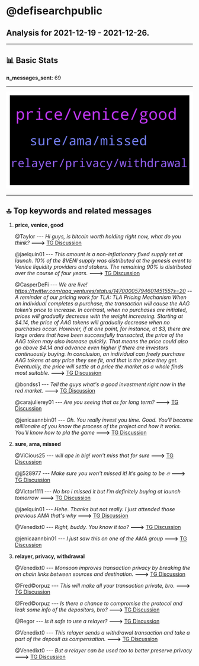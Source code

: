 # **@defisearchpublic**
 ## Analysis for **2021-12-19** - **2021-12-26**.

---

## 📊 **Basic Stats**

**n_messages_sent**: 69

---
![wordcloud](defisearchpublic_7Days_wordcloud.png)

---


## 🔝 **Top keywords and related messages**

1. **price, venice, good**

    @Taylor --- *Hi guys, is bitcoin worth holding right now, what do you think?* **--->** [TG Discussion](https://t.me/defisearchpublic/240212)

    @jaelquin01 --- *This amount is a non-inflationary fixed supply set at launch. 10% of the $VENI supply was distributed at the genesis event to Venice liquidity providers and stakers. The remaining 90% is distributed over the course of four years.* **--->** [TG Discussion](https://t.me/defisearchpublic/240694)

    @CasperDeFi --- *We are live!  https://twitter.com/aag_ventures/status/1470000579460145155?s=20  --  A reminder of our pricing work for TLA:  TLA Pricing Mechanism  When an individual completes a purchase, the transaction will cause the AAG token’s price to increase. In contrast, when no purchases are initiated, prices will gradually decrease with the weight increasing.  Starting at $4.14, the price of AAG tokens will gradually decrease when no purchases occur. However, if at one point, for instance, at $3, there are large orders that have been successfully transacted, the price of the AAG token may also increase quickly. That means the price could also go above $4.14 and advance even higher if there are investors continuously buying.  In conclusion, an individual can freely purchase AAG tokens at any price they see fit, and that is the price they get. Eventually, the price will settle at a price the market as a whole finds most suitable.* **--->** [TG Discussion](https://t.me/defisearchpublic/240171)

    @bondss1 --- *Tell the guys what's a good investment right now in the red market.* **--->** [TG Discussion](https://t.me/defisearchpublic/240563)

    @carajulierey01 --- *Are you seeing that as for long term?* **--->** [TG Discussion](https://t.me/defisearchpublic/240688)

    @jenicaannbin01 --- *Oh. You really invest you time. Good. You'll become millionaire of you know the process of the project and how it works. You'll know how to pla the game* **--->** [TG Discussion](https://t.me/defisearchpublic/240704)

2. **sure, ama, missed**

    @ViCious25 --- *will ape in big! won't miss that for sure* **--->** [TG Discussion](https://t.me/defisearchpublic/240263)

    @jj528977 --- *Make sure you won't missed it! It’s going to be 🔥* **--->** [TG Discussion](https://t.me/defisearchpublic/240262)

    @Victor1111 --- *No bro i missed it but I'm definitely buying at launch tomorrow* **--->** [TG Discussion](https://t.me/defisearchpublic/240261)

    @jaelquin01 --- *Hehe. Thanks but not really. I just attended those previous AMA that's why* **--->** [TG Discussion](https://t.me/defisearchpublic/240703)

    @Venedixt0 --- *Right, buddy. You know it too?* **--->** [TG Discussion](https://t.me/defisearchpublic/240657)

    @jenicaannbin01 --- *I just saw this on one of the AMA group* **--->** [TG Discussion](https://t.me/defisearchpublic/240685)

3. **relayer, privacy, withdrawal**

    @Venedixt0 --- *Monsoon improves transaction privacy by breaking the on chain links between sources and destination.* **--->** [TG Discussion](https://t.me/defisearchpublic/240662)

    @Fred©orpuz --- *This will make all your transaction private, bro.* **--->** [TG Discussion](https://t.me/defisearchpublic/240656)

    @Fred©orpuz --- *Is there a chance to compromise the protocol and leak some info of the depositors, bro?* **--->** [TG Discussion](https://t.me/defisearchpublic/240671)

    @Regor --- *Is it safe to use a relayer?* **--->** [TG Discussion](https://t.me/defisearchpublic/240669)

    @Venedixt0 --- *This relayer sends a withdrawal transaction and take a part of the deposit as compensation.* **--->** [TG Discussion](https://t.me/defisearchpublic/240668)

    @Venedixt0 --- *But a relayer can be used too to better preserve privacy* **--->** [TG Discussion](https://t.me/defisearchpublic/240664)

